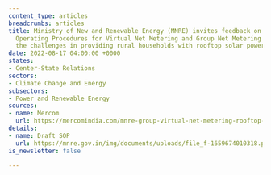 ```yaml
---
content_type: articles
breadcrumbs: articles
title: Ministry of New and Renewable Energy (MNRE) invites feedback on its draft Standard
  Operating Procedures for Virtual Net Metering and Group Net Metering to overcome
  the challenges in providing rural households with rooftop solar power
date: 2022-08-17 04:00:00 +0000
states:
- Center-State Relations
sectors:
- Climate Change and Energy
subsectors:
- Power and Renewable Energy
sources:
- name: Mercom
  url: https://mercomindia.com/mnre-group-virtual-net-metering-rooftop-rural-areas/
details:
- name: Draft SOP
  url: https://mnre.gov.in/img/documents/uploads/file_f-1659674010318.pdf
is_newsletter: false

---
```

